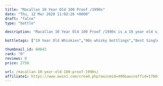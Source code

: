 ```yaml
---
title: "Macallan 10 Year Old 100 Proof /1990s"
date: "Thu, 12 Mar 2020 11:02:26 +0000"
draft: "false"
type: "bottle"

description: "Macallan 10 Year Old 100 Proof /1990s is a 19 year old single malt whisky from the Macallan whisky distillery (located in the Speyside region). The best price currently available is from The Whisky Exchange for only £2750.0 we don't have any review data for this single malt whisky yet, let us know what you think in the comments below."

bottletags: ["19 Year Old Whiskies","90s whisky bottlings","Best Single Malt Whiskies for under £75","Classic Bottlings","Single Malt Whiskies","Speyside Whiskies","Spirit Caramel (E150A)","Vintage 1980 - Whiskies made in 1980","Whiskies may contain Spirit Caramel (E150A)","Whiskies of Scotland"]

thumbnail_id: 60042
rank: "0"
reviews: 0
price: 2750

url: /macallan-10-year-old-100-proof-1990s/
affiliate1: https://www.awin1.com/cread.php?awinmid=400&awinaffid=170041&clickref=&p=https://www.thewhiskyexchange.com/p/3511/macallan-10-year-old-100-proof-bot1990s
---
```



